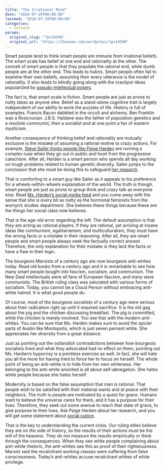 ```yaml
---
title: "The Irrational Mind"
date: "2018-07-29T00:00:00"
lastmod: "2018-07-29T00:00:00"
categories:
  - Culture
params:
  original_slug: "?p=14590"
  original_url: "https://thezman.com/wordpress/?p=14590"
---
```


Smart people tend to think smart people are immune from irrational
beliefs. The smart scale has belief at one end and rationality at the
other. The conceit of smart people is that they populate the rational
end, while dumb people are at the other end. This leads to hubris. Smart
people often fail to examine their own beliefs, assuming their every
utterance is the model of rationality. It also leads to blindly going
along with the crackpot ideas popularized by [pseudo-intellectual
posers](https://en.wikipedia.org/wiki/Malcolm_Gladwell).

The fact is, that smart scale is fiction. Smart people are just as prone
to nutty ideas as anyone else. Belief as a stand-alone cognitive trait
is largely independent of our ability to work the puzzles of life.
History is full of examples. Francis Bacon dabbled in the occult and
alchemy. Ben Franklin was a Rosicrucian. J.B.S. Haldane was the father
of population genetics and a resolute communist, then a socialist and at
one point a fan of eastern mysticism.

Another consequence of thinking belief and rationality are mutually
exclusive is the mistake of assuming a rational motive to crazy actions.
For example, [Steve Sailer thinks people like Paige
Harden](http://www.unz.com/isteve/nyt-beware-members-of-the-human-biodiversity-movement-enthusiastically-tweet-and-blog/)
are running a complex ruse when they go out in public and howl from the
progressive catechism. After all, Harden is a smart person who spends
all day working on tough problems related to human genetic diversity.
Sailer jumps to the conclusion that she must be doing this to safeguard
[her research](https://labs.la.utexas.edu/harden/).

That is comforting to a smart guy like Sailer as it appeals to his
preference for a wheels-within-wheels explanation of the world. The
truth is though, smart people are just as prone to group think and crazy
talk as everyone else. Read [Mx. Harden’s social media
feed](https://twitter.com/kph3k/status/858802991100551168?ref_src=twsrc%5Etfw%7Ctwcamp%5Etweetembed%7Ctwterm%5E858802991100551168&ref_url=http%3A%2F%2Fwww.unz.com%2Fisteve%2Fpaige-hardens-upcoming-book-the-genetic-lottery%2F)
and you come away with the sense that she is every bit as nutty as the
hormonal feminists from the womyn’s studies department. She believes
these things because these are the things her social class now believes.

That is the age-old error regarding the left. The default assumption is
that they are acting as rational players. If they are rational, yet
arriving at insane ideas like communism, egalitarianism, and
multiculturalism, they must have the wrong facts or a mistake in their
reasoning. After all, they are smart people and smart people always seek
the factually correct answer. Therefore, the only explanation for their
mistake is they lack the facts or have a flaw in their logic.

The bourgeois Marxists of a century ago are now bourgeois anti-whites
today. Read old books from a century ago and it is remarkable to see how
many smart people bought into fascism, socialism, and communism. The New
Deal intellectuals were all fans of European fascism, and many were
communists. The British ruling class was saturated with various forms of
socialism. Today, you cannot be a Cloud Person without embracing
anti-white hatred. It is what good people do.

Of course, most of the bourgeois socialists of a century ago were
serious about their radicalism right up until it required sacrifice. It
is the old gag about the pig and the chicken discussing breakfast. The
pig is committed, while the chicken is merely involved. You see that
with the modern anti-whites. You can be sure that Mx. Harden makes sure
to avoid the spicier parts of Austin like Montopolis, which is just
seven percent white. She appreciates her diversity from a great
distance.

Just as pointing out the outlandish contradictions between how bourgeois
socialists lived and what they advocated had no effect on them, pointing
out Mx. Harden’s hypocrisy is a pointless exercise as well. In fact, she
will hate you all the more for having tried to force her to focus on
herself. The whole point of being an anti-white is to hide from her own
whiteness. Her belonging to the anti-white anointed is all about
self-abnegation. She hates white people because she hates herself.

Modernity is based on the false assumption that man is rational. That
people wish to be satisfied with their material wants and at peace with
their neighbors. The truth is people are motivated by a quest for grace.
Humans want to believe the universe cares for them, and it has a purpose
for their lives. Therefore, they seek out some avenue to reach that
state of grace, to give purpose to their lives. Ask Paige Harden about
her research, and you will get some statement about [social
justice](https://twitter.com/kph3k/status/1019970364292632576?ref_src=twsrc%5Etfw%7Ctwcamp%5Etweetembed%7Ctwterm%5E1019970364292632576&ref_url=http%3A%2F%2Fwww.unz.com%2Fisteve%2F).

That is the key to understanding the current crisis. Our ruling elites
believe they are on the side of history, so the results of their actions
must be the will of the heavens. They do not measure the results
empirically or think through the consequences. When they see white
people complaining about anti-white rhetoric, the anti-whites see this
as proof of their righteousness. Marxist said the recalcitrant working
classes were suffering from false consciousness. Today’s anti-whites
accuse recalcitrant whites of white privilege.

